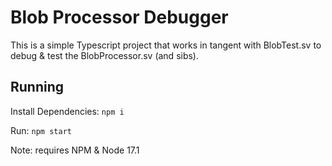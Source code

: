 # Blob Processor Debugger

This is a simple Typescript project that works in tangent with BlobTest.sv to debug & test the BlobProcessor.sv (and sibs).

## Running

Install Dependencies: `npm i`

Run: `npm start`

Note: requires NPM & Node 17.1
